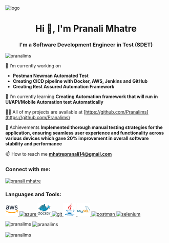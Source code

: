 ![logo](https://github.com/Pranalims/Pranalims/commit/6121bf3d2e1af12b1b1654f79ba8660bdccfcb7a.png)
<h1 align="center">Hi 👋, I'm Pranali Mhatre</h1>
<h3 align="center">I'm a Software Development Engineer in Test (SDET)</h3>

<p align="left"> <img src="https://komarev.com/ghpvc/?username=pranalims&label=Profile%20views&color=0e75b6&style=flat" alt="pranalims" /> </p>

🔭 I’m currently working on
-   **Postman Newman Automated Test**
-   **Creating CICD pipeline with Docker, AWS, Jenkins and GitHub**
-   **Creating Rest Assured Automation Framework**
  
  🌱 I’m currently learning **Creating Automation framework that will run in UI/API/Mobile Automation test Automatically**



 👨‍💻 All of my projects are available at [https://github.com/Pranalims](https://github.com/Pranalims)

 🥇 Achievements **Implemented thorough manual testing strategies for the application, ensuring seamless user experience and functionality across various devices which gave 20% improvement in overall software stability and performance**

📫 How to reach me **mhatrepranali14@gmail.com**

<h3 align="left">Connect with me:</h3>
<p align="left">
<a href="https://linkedin.com/in/pranali mhatre" target="blank"><img align="center" src="https://raw.githubusercontent.com/rahuldkjain/github-profile-readme-generator/master/src/images/icons/Social/linked-in-alt.svg" alt="pranali mhatre" height="30" width="40" /></a>
</p>

<h3 align="left">Languages and Tools:</h3>
<p align="left"> <a href="https://aws.amazon.com" target="_blank" rel="noreferrer"> <img src="https://raw.githubusercontent.com/devicons/devicon/master/icons/amazonwebservices/amazonwebservices-original-wordmark.svg" alt="aws" width="40" height="40"/> </a> <a href="https://azure.microsoft.com/en-in/" target="_blank" rel="noreferrer"> <img src="https://www.vectorlogo.zone/logos/microsoft_azure/microsoft_azure-icon.svg" alt="azure" width="40" height="40"/> </a> <a href="https://www.docker.com/" target="_blank" rel="noreferrer"> <img src="https://raw.githubusercontent.com/devicons/devicon/master/icons/docker/docker-original-wordmark.svg" alt="docker" width="40" height="40"/> </a> <a href="https://git-scm.com/" target="_blank" rel="noreferrer"> <img src="https://www.vectorlogo.zone/logos/git-scm/git-scm-icon.svg" alt="git" width="40" height="40"/> </a> <a href="https://www.java.com" target="_blank" rel="noreferrer"> <img src="https://raw.githubusercontent.com/devicons/devicon/master/icons/java/java-original.svg" alt="java" width="40" height="40"/> </a> <a href="https://www.mysql.com/" target="_blank" rel="noreferrer"> <img src="https://raw.githubusercontent.com/devicons/devicon/master/icons/mysql/mysql-original-wordmark.svg" alt="mysql" width="40" height="40"/> </a> <a href="https://postman.com" target="_blank" rel="noreferrer"> <img src="https://www.vectorlogo.zone/logos/getpostman/getpostman-icon.svg" alt="postman" width="40" height="40"/> </a> <a href="https://www.selenium.dev" target="_blank" rel="noreferrer"> <img src="https://raw.githubusercontent.com/detain/svg-logos/780f25886640cef088af994181646db2f6b1a3f8/svg/selenium-logo.svg" alt="selenium" width="40" height="40"/> </a> </p>

<p><img align="left" src="https://github-readme-stats.vercel.app/api/top-langs?username=pranalims&show_icons=true&locale=en&layout=compact" alt="pranalims" /></p>

<p>&nbsp;<img align="center" src="https://github-readme-stats.vercel.app/api?username=pranalims&show_icons=true&locale=en" alt="pranalims" /></p>

<p><img align="center" src="https://github-readme-streak-stats.herokuapp.com/?user=pranalims&" alt="pranalims" /></p>
